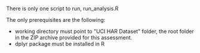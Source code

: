 There is only one script to run, run_analysis.R

The only prerequisites are the following:
- working directory must point to "UCI HAR Dataset" folder, the root folder in the ZIP archive provided for this assessment.
- dplyr package must be installed in R
